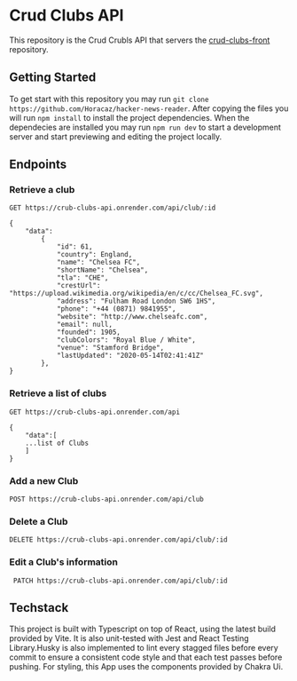 # Crud Clubs API

This repository is the Crud Crubls API that servers the [crud-clubs-front](https://github.com/Horacaz/crud-clubs-front) repository.

## Getting Started

To get start with this repository you may run `git clone https://github.com/Horacaz/hacker-news-reader`. After copying the files you will run `npm install` to install the project dependencies. When the dependecies are installed you may run `npm run dev` to start a development server and start previewing and editing the project locally.

## Endpoints

### Retrieve a club

`GET https://crub-clubs-api.onrender.com/api/club/:id`

```
{
    "data":
        {
            "id": 61,
            "country": England,
            "name": "Chelsea FC",
            "shortName": "Chelsea",
            "tla": "CHE",
            "crestUrl": "https://upload.wikimedia.org/wikipedia/en/c/cc/Chelsea_FC.svg",
            "address": "Fulham Road London SW6 1HS",
            "phone": "+44 (0871) 9841955",
            "website": "http://www.chelseafc.com",
            "email": null,
            "founded": 1905,
            "clubColors": "Royal Blue / White",
            "venue": "Stamford Bridge",
            "lastUpdated": "2020-05-14T02:41:41Z"
        },
}
```

### Retrieve a list of clubs

`GET https://crub-clubs-api.onrender.com/api`

```
{
    "data":[
    ...list of Clubs
    ]
}
```

### Add a new Club

`POST https://crub-clubs-api.onrender.com/api/club`

### Delete a Club

`DELETE https://crub-clubs-api.onrender.com/api/club/:id`

### Edit a Club's information

` PATCH https://crub-clubs-api.onrender.com/api/club/:id`

## Techstack

This project is built with Typescript on top of React, using the latest build provided by Vite. It is also unit-tested with Jest and React Testing Library.Husky is also implemented to lint every stagged files before every commit to ensure a consistent code style and that each test passes before pushing. For styling, this App uses the components provided by Chakra Ui.
